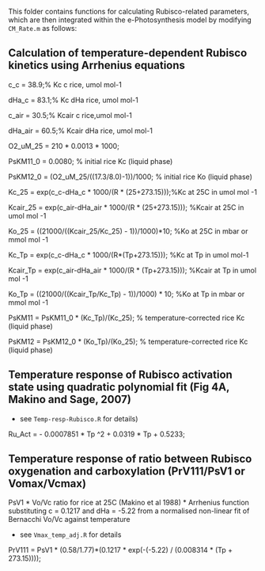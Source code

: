 This folder contains functions for calculating Rubisco-related parameters, which are then integrated within the e-Photosynthesis model by modifying `CM_Rate.m` as follows:

## Calculation of temperature-dependent Rubisco kinetics using Arrhenius equations
c_c = 38.9;% Kc c rice, umol mol-1

dHa_c = 83.1;% Kc dHa rice, umol mol-1

c_air = 30.5;% Kcair c rice,umol mol-1

dHa_air = 60.5;% Kcair dHa rice, umol mol-1

O2_uM_25  =  210 * 0.0013 * 1000;

PsKM11_0  =  0.0080;                           % initial rice Kc	(liquid phase)

PsKM12_0    =  (O2_uM_25/((17.3/8.0)-1))/1000; % initial rice Ko (liquid phase)	 

Kc_25 = exp(c_c-dHa_c * 1000/(R * (25+273.15)));%Kc at 25C in umol mol -1

Kcair_25 = exp(c_air-dHa_air * 1000/(R * (25+273.15))); %Kcair at 25C in umol mol -1

Ko_25 = ((21000/((Kcair_25/Kc_25) - 1))/1000)*10; %Ko at 25C in mbar or mmol mol -1 

Kc_Tp = exp(c_c-dHa_c * 1000/(R*(Tp+273.15))); %Kc at Tp in umol mol-1

Kcair_Tp = exp(c_air-dHa_air * 1000/(R * (Tp+273.15))); %Kcair at Tp in umol mol -1

Ko_Tp = ((21000/((Kcair_Tp/Kc_Tp) - 1))/1000) * 10; %Ko at Tp in mbar or mmol mol -1 

PsKM11 = PsKM11_0 * (Kc_Tp)/(Kc_25); % temperature-corrected rice Kc	(liquid phase)

PsKM12 = PsKM12_0 * (Ko_Tp)/(Ko_25); % temperature-corrected rice Kc	(liquid phase)

## Temperature response of Rubisco activation state using quadratic polynomial fit (Fig 4A, Makino and Sage, 2007) 

- see `Temp-resp-Rubisco.R` for details)

Ru_Act = - 0.0007851 * Tp ^2 + 0.0319 * Tp + 0.5233;

## Temperature response of ratio between Rubisco oxygenation and carboxylation (PrV111/PsV1 or Vomax/Vcmax) 

PsV1 * Vo/Vc ratio for rice at 25C (Makino et al 1988) * Arrhenius function substituting c = 0.1217 and dHa = -5.22 from a normalised non-linear fit of Bernacchi Vo/Vc against temperature 

- see `Vmax_temp_adj.R` for details

PrV111 = PsV1 * (0.58/1.77)*(0.1217 * exp(-(-5.22) / (0.008314 * (Tp + 273.15))));





